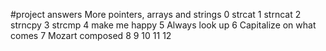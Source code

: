 #project answers More pointers, arrays and strings
0 strcat
1 strncat
2 strncpy
3 strcmp
4 make me happy
5 Always look up
6 Capitalize on what comes
7 Mozart composed
8 
9
10
11
12
